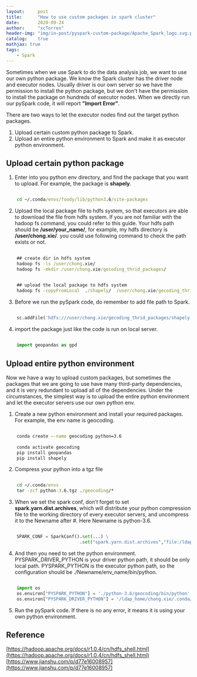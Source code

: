 ```yaml
---
layout:     post
title:      "How to use custom packages in spark cluster"
date:       2020-09-24
author:     "xcTorres"
header-img: "img/in-post/pyspark-custom-package/Apache_Spark_logo.svg.png"
catalog:    true
mathjax: true
tags:
    - Spark
---  
```


Sometimes when we  use Spark to do the data analysis job, we want to use our own python package. We know the Spark cluster has the driver node  and executor nodes. Usually driver is our own server so we have the permission to install the python package, but we don't have the permission to install the package on hundreds of executor nodes. When we directly run our pySpark code, it will report **"Import Error"**.  

There are two ways to let the executor nodes find out the target python packages.  
 1) Upload  certain custom python package to Spark.    
 2) Upload an entire python environment to Spark and make it as executor python environment. 

## Upload certain python package  

1. Enter into you python env directory, and find the package that you want to upload. For example, the package is **shapely**.  
```bat

    cd ~/.conda/envs/foody/lib/python3.6/site-packages
```

2. Upload the local package file to hdfs system, so that executors are able to download the file from hdfs system.
If you are not familiar with the hadoop fs command, you could refer to this guide.
Your hdfs path should be **/user/your_name/**, for example, my hdfs directory is **/user/chong.xie/**.  you could use following command to check the path exists or not.
```bat
    
    ## create dir in hdfs system
    hadoop fs -ls /user/chong.xie/ 
    hadoop fs -mkdir /user/chong.xie/gecoding_thrid_packages/ 


    ## upload the local package to hdfs system
    hadoop fs -copyFromLocal  ./shapely/  /user/chong.xie/gecoding_thrid_packages/
```

3. Before we run the pySpark code, do remember to add file path to Spark.  
```python
    
    sc.addFile('hdfs:///user/chong.xie/gecoding_thrid_packages/shapely', True)
```

4. import the package just like the code is run on local server.
```python

    import geopandas as gpd
```

## Upload entire python environment  

Now we have a way to upload custom packages, but sometimes the packages that we are going to use have many third-party dependencies, and it is very redundant to upload all of the dependencies.  Under the circumstances, the simplest way is to upload the entire python environment and let the executor servers use our own python env.

1. Create a new python environment and install your required packages. For example, the env name is geocoding.
```bat

    conda create --name geocoding python=3.6
    
    conda activate geocoding
    pip install geopandas
    pip install shapely
```

2. Compress your python into a tgz file
```bat

    cd ~/.conda/envs
    tar -zcf python-3.6.tgz ./geocoding/*
```

3. When we set the spark conf, don't forget to set **spark.yarn.dist.archives**, which will distribute your python compression file to the working directory of every executor servers, and uncompress it to the Newname after #.  Here Newname is python-3.6.
```python

    SPARK_CONF = SparkConf().set(...) \
                            .set("spark.yarn.dist.archives","file:/ldap_home/chong.xie/.conda/envs/python-3.6.tgz#python-3.6")
```
4. And then you need to set the python environment. PYSPARK_DRIVER_PYTHON is your driver python path, it should be only local path.  PYSPARK_PYTHON is the executor python path, so the configuration should be ./Newname/env_name/bin/python.
```python

    import os
    os.environ["PYSPARK_PYTHON"] = './python-3.6/geocoding/bin/python'
    os.environ["PYSPARK_DRIVER_PYTHON"] = '/ldap_home/chong.xie/.conda/envs/geocoding/bin/python'
```

5. Run the pySpark code. If there is no any error, it means it is using your own python environment.

## Reference
[https://hadoop.apache.org/docs/r1.0.4/cn/hdfs_shell.html](https://hadoop.apache.org/docs/r1.0.4/cn/hdfs_shell.html)  
[https://www.jianshu.com/p/d77e16008957](https://www.jianshu.com/p/d77e16008957)

